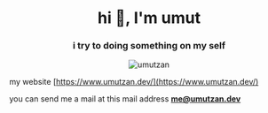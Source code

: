 <h1 align="center">hi 👋, I'm umut</h1>
<h3 align="center">i try to doing something on my self</h3>

<p align="center"> <img src="https://komarev.com/ghpvc/?username=umutzan&label=Profile%20views&color=0e75b6&style=flat" alt="umutzan" /> </p>


my website [https://www.umutzan.dev/](https://www.umutzan.dev/)

you can send me a mail at this mail address [**me@umutzan.dev**](mailto:me@umutzan.dev)


